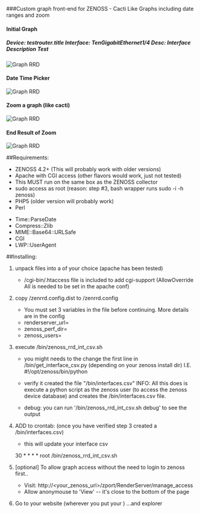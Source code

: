 ###Custom graph front-end for ZENOSS - Cacti Like Graphs including date ranges and zoom

#### Initial Graph
##### Device: testrouter.title   Interface: TenGigabitEthernet1/4   Desc: Interface Description Test
![Graph RRD](https://raw.github.com/ljunkie/zenrrd/master/screenshots/zenrrd_graph1.png)

#### Date Time Picker
![Graph RRD](https://raw.github.com/ljunkie/zenrrd/master/screenshots/zenrrd_graph_datetimepicker.png)

#### Zoom a graph (like cacti)
![Graph RRD](https://raw.github.com/ljunkie/zenrrd/master/screenshots/zenrrd_graph_zoom1.png)

#### End Result of Zoom
![Graph RRD](https://raw.github.com/ljunkie/zenrrd/master/screenshots/zenrrd_graph_zoom2.png)


##Requirements:

 * ZENOSS 4.2+ (This will probably work with older versions)
 * Apache with CGI access (other flavors would work, just not tested)
 * This MUST run on the same box as the ZENOSS collector
 * sudo access as root (reason: step #3, bash wrapper runs sudo -i -h zenoss) 
 * PHP5 (older version will probably work)
 * Perl
  - Time::ParseDate
  - Compress::Zlib
  - MIME::Base64::URLSafe
  - CGI
  - LWP::UserAgent

##Installing: 

1) unpack files into a <webroot> of your choice (apache has been tested)
   * <webroot>/cgi-bin/.htaccess file is included to add cgi-support 
     (AllowOverride All is needed to be set in the apache conf)

2) copy <webroot>/zenrrd.config.dist to <webroot>/zenrrd.config
   * You must set 3 variables in the file before continuing. More details are in the config
   -   renderserver_url=
   -   zenoss_perf_dir=
   -   zenoss_users=
   
3) execute <webroot>/bin/zenoss_rrd_int_csv.sh
   - you might needs to the change the first line in <webroot>/bin/get_interface_csv.py  (depending on your zenoss install dir)
     I.E. #!/opt/zenoss/bin/python  

   - verify it created the file "<webroot>/bin/interfaces.csv"
      INFO: All this does is execute a python script as the zenoss user (to access the zenoss device database)
            and creates the <webroot>/bin/interfaces.csv file.
  
   * debug: you can run '<webroot>/bin/zenoss_rrd_int_csv.sh debug'  to see the output

4) ADD to crontab: (once you have verified step 3 created a <webroot>/bin/interfaces.csv)
    - this will update your interface csv
    
    30 * * * * root <webroot>/bin/zenoss_rrd_int_csv.sh

5) [optional] To allow graph access without the need to login to zenoss first..
     - Visit: http://<your_zenoss_url>/zport/RenderServer/manage_access
     - Allow anonymouse to 'View' -- it's close to the bottom of the page

6) Go to your website (wherever you put your <webroot>)
     ...and explorer

 
